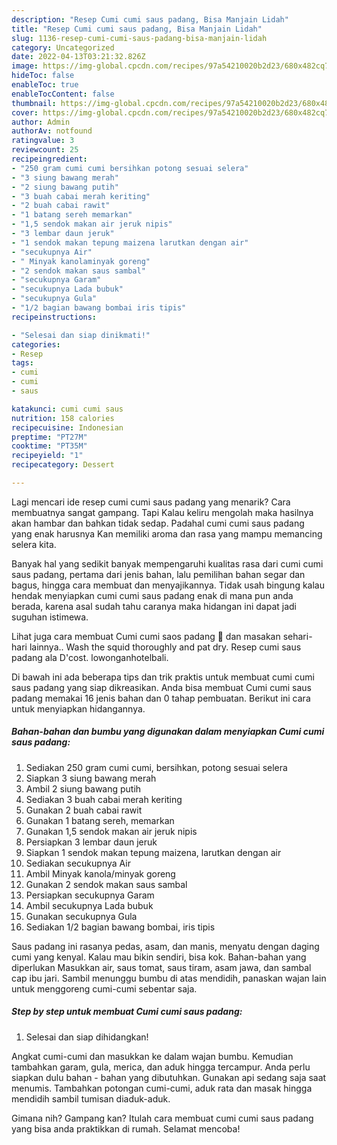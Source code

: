```yaml
---
description: "Resep Cumi cumi saus padang, Bisa Manjain Lidah"
title: "Resep Cumi cumi saus padang, Bisa Manjain Lidah"
slug: 1136-resep-cumi-cumi-saus-padang-bisa-manjain-lidah
category: Uncategorized
date: 2022-04-13T03:21:32.826Z
image: https://img-global.cpcdn.com/recipes/97a54210020b2d23/680x482cq70/cumi-cumi-saus-padang-foto-resep-utama.jpg
hideToc: false
enableToc: true
enableTocContent: false
thumbnail: https://img-global.cpcdn.com/recipes/97a54210020b2d23/680x482cq70/cumi-cumi-saus-padang-foto-resep-utama.jpg
cover: https://img-global.cpcdn.com/recipes/97a54210020b2d23/680x482cq70/cumi-cumi-saus-padang-foto-resep-utama.jpg
author: Admin
authorAv: notfound
ratingvalue: 3
reviewcount: 25
recipeingredient:
- "250 gram cumi cumi bersihkan potong sesuai selera"
- "3 siung bawang merah"
- "2 siung bawang putih"
- "3 buah cabai merah keriting"
- "2 buah cabai rawit"
- "1 batang sereh memarkan"
- "1,5 sendok makan air jeruk nipis"
- "3 lembar daun jeruk"
- "1 sendok makan tepung maizena larutkan dengan air"
- "secukupnya Air"
- " Minyak kanolaminyak goreng"
- "2 sendok makan saus sambal"
- "secukupnya Garam"
- "secukupnya Lada bubuk"
- "secukupnya Gula"
- "1/2 bagian bawang bombai iris tipis"
recipeinstructions:

- "Selesai dan siap dinikmati!"
categories:
- Resep
tags:
- cumi
- cumi
- saus

katakunci: cumi cumi saus 
nutrition: 158 calories
recipecuisine: Indonesian
preptime: "PT27M"
cooktime: "PT35M"
recipeyield: "1"
recipecategory: Dessert

---
```



Lagi mencari ide resep cumi cumi saus padang yang menarik? Cara membuatnya sangat gampang. Tapi Kalau keliru mengolah maka hasilnya akan hambar dan bahkan tidak sedap. Padahal cumi cumi saus padang yang enak harusnya Kan memiliki aroma dan rasa yang mampu memancing selera kita.


Banyak hal yang sedikit banyak mempengaruhi kualitas rasa dari cumi cumi saus padang, pertama dari jenis bahan, lalu pemilihan bahan segar dan bagus, hingga cara membuat dan menyajikannya. Tidak usah bingung kalau hendak menyiapkan cumi cumi saus padang enak di mana pun anda berada, karena asal sudah tahu caranya maka hidangan ini dapat jadi suguhan istimewa.

Lihat juga cara membuat Cumi cumi saos padang 🦑 dan masakan sehari-hari lainnya.. Wash the squid thoroughly and pat dry. Resep cumi saus padang ala D&#39;cost. lowonganhotelbali.


Di bawah ini ada beberapa tips dan trik praktis untuk membuat cumi cumi saus padang yang siap dikreasikan. Anda bisa membuat Cumi cumi saus padang memakai 16 jenis bahan dan 0 tahap pembuatan. Berikut ini cara untuk menyiapkan hidangannya.

<!--inarticleads1-->

##### Bahan-bahan dan bumbu yang digunakan dalam menyiapkan Cumi cumi saus padang:

1. Sediakan 250 gram cumi cumi, bersihkan, potong sesuai selera
1. Siapkan 3 siung bawang merah
1. Ambil 2 siung bawang putih
1. Sediakan 3 buah cabai merah keriting
1. Gunakan 2 buah cabai rawit
1. Gunakan 1 batang sereh, memarkan
1. Gunakan 1,5 sendok makan air jeruk nipis
1. Persiapkan 3 lembar daun jeruk
1. Siapkan 1 sendok makan tepung maizena, larutkan dengan air
1. Sediakan secukupnya Air
1. Ambil  Minyak kanola/minyak goreng
1. Gunakan 2 sendok makan saus sambal
1. Persiapkan secukupnya Garam
1. Ambil secukupnya Lada bubuk
1. Gunakan secukupnya Gula
1. Sediakan 1/2 bagian bawang bombai, iris tipis


Saus padang ini rasanya pedas, asam, dan manis, menyatu dengan daging cumi yang kenyal. Kalau mau bikin sendiri, bisa kok. Bahan-bahan yang diperlukan Masukkan air, saus tomat, saus tiram, asam jawa, dan sambal cap ibu jari. Sambil menunggu bumbu di atas mendidih, panaskan wajan lain untuk menggoreng cumi-cumi sebentar saja. 

<!--inarticleads2-->

##### Step by step untuk membuat Cumi cumi saus padang:


1. Selesai dan siap dihidangkan!

Angkat cumi-cumi dan masukkan ke dalam wajan bumbu. Kemudian tambahkan garam, gula, merica, dan aduk hingga tercampur. Anda perlu siapkan dulu bahan - bahan yang dibutuhkan. Gunakan api sedang saja saat menumis. Tambahkan potongan cumi-cumi, aduk rata dan masak hingga mendidih sambil tumisan diaduk-aduk. 

Gimana nih? Gampang kan? Itulah cara membuat cumi cumi saus padang yang bisa anda praktikkan di rumah. Selamat mencoba!

